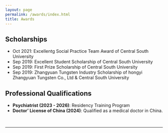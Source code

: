 ```yaml
---
layout: page
permalink: /awards/index.html
title: Awards
---
```


## Scholarships

- Oct 2021: Excellentg Social Practice Team Award of  Central South University
- Sep 2019: Excellent Student Scholarship of Central South University
- Sep 2019: First Prize Scholarship of Central South University
- Sep 2019: Zhangyuan Tungsten Industry Scholarship of hongyi Zhangyuan Tungsten Co., Ltd & Central South University

## Professional Qualifications

- **Psychiatrist (2023 - 2026)**: Residency Training Program
- **Doctor’ License of China (2024)**: Qualified as a medical doctor in China.

<br>

---